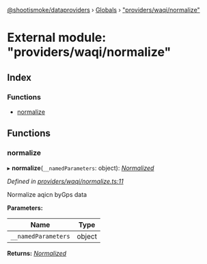 [@shootismoke/dataproviders](../README.md) › [Globals](../globals.md) › ["providers/waqi/normalize"](_providers_waqi_normalize_.md)

# External module: "providers/waqi/normalize"

## Index

### Functions

* [normalize](_providers_waqi_normalize_.md#normalize)

## Functions

###  normalize

▸ **normalize**(`__namedParameters`: object): *[Normalized](_types_.md#normalized)*

*Defined in [providers/waqi/normalize.ts:11](https://github.com/shootismoke/common/blob/abfb8ac/packages/dataproviders/src/providers/waqi/normalize.ts#L11)*

Normalize aqicn byGps data

**Parameters:**

Name | Type |
------ | ------ |
`__namedParameters` | object |

**Returns:** *[Normalized](_types_.md#normalized)*
